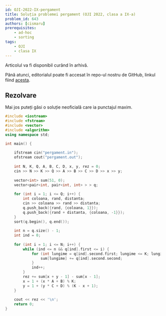 ```yaml
---
id: OJI-2022-IX-pergament
title: Soluția problemei pergament (OJI 2022, clasa a IX-a)
problem_id: 643
authors: [cismaru]
prerequisites:
    - ad-hoc
    - sorting
tags:
    - OJI
    - clasa IX
---
```


Articolul va fi disponibil curând în arhivă.

Până atunci, editorialul poate fi accesat în repo-ul nostru de GitHub, linkul fiind [acesta](https://github.com/roalgo-discord/Romanian-Olympiad-Solutions/blob/main/OJI%20(regional%20olympiad)/2022/09.pdf).

## Rezolvare

Mai jos puteți găsi o soluție neoficială care ia punctajul maxim.

```cpp
#include <iostream>
#include <fstream>
#include <vector>
#include <algorithm>
using namespace std;

int main() {
    
    ifstream cin("pergament.in");
    ofstream cout("pergament.out");
    
    int N, K, Q, A, B, C, D, x, y, rez = 0;
    cin >> N >> K >> Q >> A >> B >> C >> D >> x >> y;
    
    vector<int> sum(51, 0);
    vector<pair<int, pair<int, int> > > q;
    
    for (int i = 1; i <= Q; i++) {
        int coloana, rand, distanta;
        cin >> coloana >> rand >> distanta;
        q.push_back({rand, {coloana, 1}});
        q.push_back({rand + distanta, {coloana, -1}});
    }
    sort(q.begin(), q.end());
    
    int n = q.size() - 1;
    int ind = 0;
    
    for (int i = 1; i <= N; i++) {
        while (ind <= n && q[ind].first <= i) {
            for (int lungime = q[ind].second.first; lungime <= K; lungime++) {
                sum[lungime] += q[ind].second.second;
            }
            ind++;
        }
        rez += sum[x + y - 1] - sum[x - 1];
        x = 1 + (x * A + B) % K;
        y = 1 + (y * C + D) % (K - x + 1);
    }
    
    cout << rez << '\n';
    return 0;
}
```
